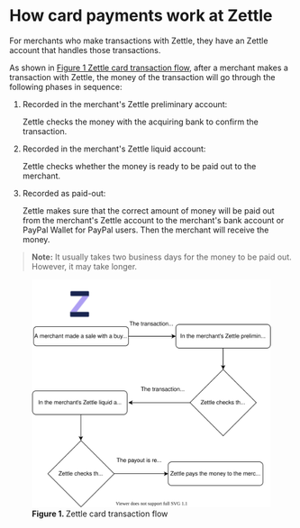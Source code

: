 How card payments work at Zettle
===
For merchants who make transactions with Zettle, they have an Zettle account that handles those transactions.

As shown in [Figure 1 Zettle card transaction flow](#Zettle-card-transaction-flow), after a merchant makes a transaction with Zettle, the money of the transaction will go through the following phases in sequence:
1. Recorded in the merchant's Zettle preliminary account:
 
   Zettle checks the money with the acquiring bank to confirm the transaction.
   
2. Recorded in the merchant's Zettle liquid account:

   Zettle checks whether the money is ready to be paid out to the merchant.
   
3. Recorded as paid-out: 
  
   Zettle makes sure that the correct amount of money will be paid out from the merchant's Zettle account to the merchant's bank account or PayPal Wallet for PayPal users. Then the merchant will receive the money.
   
> **Note:** It usually takes two business days for the money to be paid out. However, it may take longer.

<figure ><img id="Zettle-card-transaction-flow" src="../images/Zettle-card-transaction-flow.svg" alt="This card transaction flow shows how Zettle handles transaction money." >  <figcaption><b>Figure 1. </b>Zettle card transaction flow</figcaption></figure>

